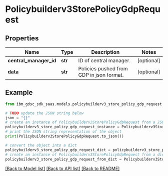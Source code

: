 # Policybuilderv3StorePolicyGdpRequest


## Properties

Name | Type | Description | Notes
------------ | ------------- | ------------- | -------------
**central_manager_id** | **str** | ID of central manager. | [optional] 
**data** | **str** | Policies pushed from GDP in json format. | [optional] 

## Example

```python
from ibm_gdsc_sdk_saas.models.policybuilderv3_store_policy_gdp_request import Policybuilderv3StorePolicyGdpRequest

# TODO update the JSON string below
json = "{}"
# create an instance of Policybuilderv3StorePolicyGdpRequest from a JSON string
policybuilderv3_store_policy_gdp_request_instance = Policybuilderv3StorePolicyGdpRequest.from_json(json)
# print the JSON string representation of the object
print(Policybuilderv3StorePolicyGdpRequest.to_json())

# convert the object into a dict
policybuilderv3_store_policy_gdp_request_dict = policybuilderv3_store_policy_gdp_request_instance.to_dict()
# create an instance of Policybuilderv3StorePolicyGdpRequest from a dict
policybuilderv3_store_policy_gdp_request_from_dict = Policybuilderv3StorePolicyGdpRequest.from_dict(policybuilderv3_store_policy_gdp_request_dict)
```
[[Back to Model list]](../README.md#documentation-for-models) [[Back to API list]](../README.md#documentation-for-api-endpoints) [[Back to README]](../README.md)


